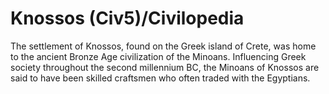 # Knossos (Civ5)/Civilopedia

The settlement of Knossos, found on the Greek island of Crete, was home to the ancient Bronze Age civilization of the Minoans. Influencing Greek society throughout the second millennium BC, the Minoans of Knossos are said to have been skilled craftsmen who often traded with the Egyptians.